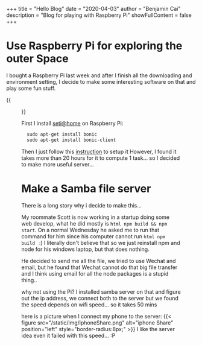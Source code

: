 +++
title = "Hello Blog"
date = "2020-04-03"
author = "Benjamin Cai"
description = "Blog for playing with Raspberry Pi"
showFullContent = false
+++


# Use Raspberry Pi for exploring the outer Space

I bought a Raspberry Pi last week and after I finish all the downloading and environment setting, I decide to make some interesting software on that and play some fun stuff.

{{<figure src="/static/img/bonic.png" alt="bonic picture" position='center' style='border-radius:8px;' >}}

First I install [seti@home](https://setiathome.berkeley.edu/) on Raspberry Pi:
```html
  sudo apt-get install bonic
  sudo apt-get install bonic-client
```
Then I just follow this [instruction](https://pimylifeup.com/raspberry-pi-boinc/) to setup it
However, I found it takes more than 20 hours for it to compute 1 task...
so I decided to make more useful server...

# Make a Samba file server
There is a long story why i decide to make this...

My roommate Scott is now working in a startup doing some web develop, what he did mostly is ```html npm build && npm start```. On a normal Wednesday he asked me to run that command for him since his computer cannot run ```html npm build ``` :) I literally don't believe that so we just reinstall npm and node for his windows laptop, but that does nothing.

He decided to send me all the file, we tried to use Wechat and email, but he found that Wechat cannot do that big file transfer and I think using email for all the node packages is a stupid thing..

why not using the Pi?
I installed samba server on that and figure out the ip address, we connect both to the server but we found the speed depends on wifi speed... so it takes 50 mins

here is a picture when I connect my phone to the server:
{{< figure src="/static/img/iphoneShare.png" alt="iphone Share" position="left" style="border-radius:8px;" >}}
I like the server idea even it failed with this speed... :P
